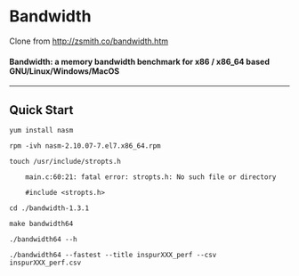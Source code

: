 # Bandwidth

Clone from <http://zsmith.co/bandwidth.htm>

#### Bandwidth: a memory bandwidth benchmark for x86 / x86_64 based GNU/Linux/Windows/MacOS

---

## Quick Start

    yum install nasm

    rpm -ivh nasm-2.10.07-7.el7.x86_64.rpm

    touch /usr/include/stropts.h

        main.c:60:21: fatal error: stropts.h: No such file or directory

        #include <stropts.h>

    cd ./bandwidth-1.3.1

    make bandwidth64

    ./bandwidth64 --h

    ./bandwidth64 --fastest --title inspurXXX_perf --csv inspurXXX_perf.csv


